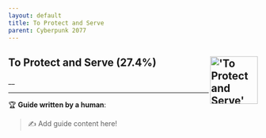 ```yaml
---
layout: default
title: To Protect and Serve
parent: Cyberpunk 2077
---
```


## To Protect and Serve (27.4%) <img align="right" src="https://cdn.cloudflare.steamstatic.com/steamcommunity/public/images/apps/1091500/a51caf46e315b285be58a7d6cf7013a7b0c44a41.jpg" alt="'To Protect and Serve' achievement icon" width="96" height="96">

__

---

:trophy: **Guide written by a human**:

> :writing_hand: Add guide content here!

